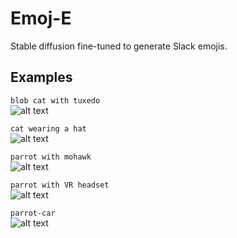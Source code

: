# Emoj-E

Stable diffusion fine-tuned to generate Slack emojis.

## Examples

```blob cat with tuxedo```\
![alt text](examples/blob%20cat%20with%20tuxedo_7.png "blob cat with tuxedo")

```cat wearing a hat```\
![alt text](examples/cat%20wearing%20a%20hat.png "cat wearing a hat")

```parrot with mohawk```\
![alt text](examples/parrot%20with%20mohawk_6.png "parrot with mohawk")

```parrot with VR headset```\
![alt text](examples/parrot%20with%20VR%20headset_8.png "parrot with VR headset")

```parrot-car```\
![alt text](examples/parrot-car_6.png "parrot-car")